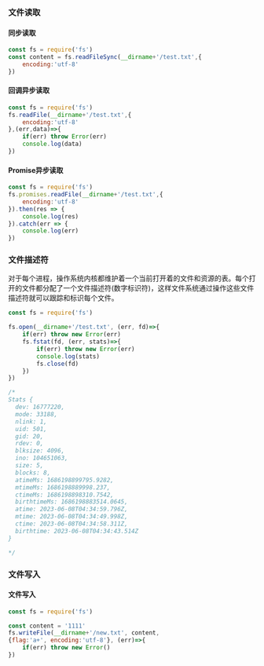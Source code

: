 
### 文件读取

#### 同步读取

```javascript
const fs = require('fs')
const content = fs.readFileSync(__dirname+'/test.txt',{
    encoding:'utf-8'
})
```

#### 回调异步读取

```javascript
const fs = require('fs')
fs.readFile(__dirname+'/test.txt',{
    encoding:'utf-8'
},(err,data)=>{
    if(err) throw Error(err)
    console.log(data)
})
```

#### Promise异步读取

```javascript
const fs = require('fs')
fs.promises.readFile(__dirname+'/test.txt',{
    encoding:'utf-8'
}).then(res => {
    console.log(res)
}).catch(err => {
    console.log(err)
})
```

### 文件描述符

对于每个进程，操作系统内核都维护着一个当前打开着的文件和资源的表。每个打开的文件都分配了一个文件描述符(数字标识符)，这样文件系统通过操作这些文件描述符就可以跟踪和标识每个文件。

```javascript
const fs = require('fs')

fs.open(__dirname+'/test.txt', (err, fd)=>{
    if(err) throw new Error(err) 
    fs.fstat(fd, (err, stats)=>{
        if(err) throw new Error(err) 
        console.log(stats)
        fs.close(fd)
    })
})

/*
Stats {
  dev: 16777220,
  mode: 33188,
  nlink: 1,
  uid: 501,
  gid: 20,
  rdev: 0,
  blksize: 4096,
  ino: 104651063,
  size: 5,
  blocks: 8,
  atimeMs: 1686198899795.9282,
  mtimeMs: 1686198889998.237,
  ctimeMs: 1686198898310.7542,
  birthtimeMs: 1686198883514.0645,
  atime: 2023-06-08T04:34:59.796Z,
  mtime: 2023-06-08T04:34:49.998Z,
  ctime: 2023-06-08T04:34:58.311Z,
  birthtime: 2023-06-08T04:34:43.514Z
}

*/
```

### 文件写入

#### 文件写入

```javascript
const fs = require('fs')

const content = '1111'
fs.writeFile(__dirname+'/new.txt', content, 
{flag:'a+', encoding:'utf-8'}, (err)=>{
    if(err) throw new Error()
})

```